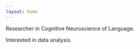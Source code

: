 ```yaml
---
layout: home
---
```


Researcher in Cognitive Neuroscience of Language.


Interested in data analysis.
